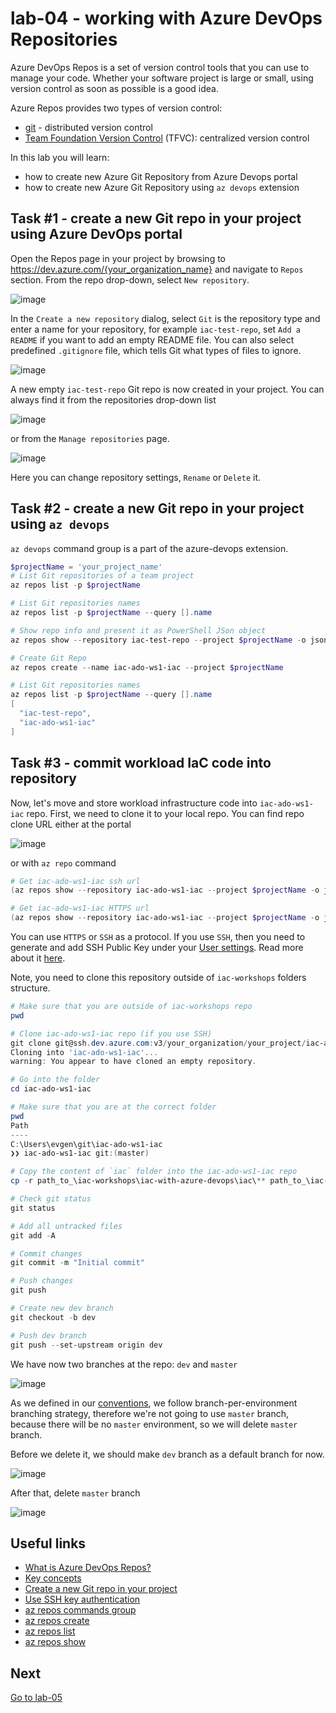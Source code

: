 # lab-04 - working with Azure DevOps Repositories

Azure DevOps Repos is a set of version control tools that you can use to manage your code. Whether your software project is large or small, using version control as soon as possible is a good idea.

Azure Repos provides two types of version control:

* [git](https://learn.microsoft.com/en-us/azure/devops/repos/get-started/what-is-repos?view=azure-devops#git) - distributed version control
* [Team Foundation Version Control](https://learn.microsoft.com/en-us/azure/devops/repos/get-started/what-is-repos?view=azure-devops#tfvc) (TFVC): centralized version control

In this lab you will learn:

* how to create new Azure Git Repository from Azure Devops portal
* how to create new Azure Git Repository using `az devops` extension

## Task #1 - create a new Git repo in your project using Azure DevOps portal

Open the Repos page in your project by browsing to https://dev.azure.com/{your_organization_name} and navigate to `Repos` section. From the repo drop-down, select `New repository`.

![image](images/task1-1.jpg)

In the `Create a new repository` dialog, select `Git` is the repository type and enter a name for your repository, for example `iac-test-repo`, set `Add a README` if you want to add an empty README file. You can also select predefined `.gitignore` file, which tells Git what types of files to ignore. 

![image](images/task1-2.jpg)

A new empty `iac-test-repo` Git repo is now created in your project. You can always find it from the repositories drop-down list

![image](images/task1-3.jpg)

or from the `Manage repositories` page.

![image](images/task1-4.jpg)

Here you can change repository settings, `Rename` or `Delete` it. 

## Task #2 - create a new Git repo in your project using `az devops`

`az devops` command group is a part of the azure-devops extension.

```powershell
$projectName = 'your_project_name'
# List Git repositories of a team project
az repos list -p $projectName

# List Git repositories names
az repos list -p $projectName --query [].name

# Show repo info and present it as PowerShell JSon object
az repos show --repository iac-test-repo --project $projectName -o json | ConvertFrom-Json

# Create Git Repo 
az repos create --name iac-ado-ws1-iac --project $projectName

# List Git repositories names
az repos list -p $projectName --query [].name
[
  "iac-test-repo",
  "iac-ado-ws1-iac"
]
```

## Task #3 - commit workload IaC code into repository

Now, let's move and store workload infrastructure code into `iac-ado-ws1-iac` repo. 
First, we need to clone it to your local repo. You can find repo clone URL either at the portal

![image](images/task3-1.jpg)

or with `az repo` command

```powershell
# Get iac-ado-ws1-iac ssh url
(az repos show --repository iac-ado-ws1-iac --project $projectName -o json | ConvertFrom-Json).sshUrl

# Get iac-ado-ws1-iac HTTPS url
(az repos show --repository iac-ado-ws1-iac --project $projectName -o json | ConvertFrom-Json).remoteUrl
```

You can use `HTTPS` or `SSH` as a protocol. If you use `SSH`, then you need to generate and add SSH Public Key under your [User settings](https://dev.azure.com/ifoobar/_usersSettings/keys). Read more about it [here](https://learn.microsoft.com/en-us/azure/devops/repos/git/use-ssh-keys-to-authenticate?view=azure-devops).

Note, you need to clone this repository outside of `iac-workshops` folders structure. 

```powershell
# Make sure that you are outside of iac-workshops repo
pwd

# Clone iac-ado-ws1-iac repo (if you use SSH)
git clone git@ssh.dev.azure.com:v3/your_organization/your_project/iac-ado-ws1-iac
Cloning into 'iac-ado-ws1-iac'...
warning: You appear to have cloned an empty repository.

# Go into the folder
cd iac-ado-ws1-iac

# Make sure that you are at the correct folder
pwd
Path
----
C:\Users\evgen\git\iac-ado-ws1-iac
❯❯ iac-ado-ws1-iac git:(master) 

# Copy the content of `iac` folder into the iac-ado-ws1-iac repo
cp -r path_to_\iac-workshops\iac-with-azure-devops\iac\** path_to_\iac-ado-ws1-iac

# Check git status
git status

# Add all untracked files
git add -A

# Commit changes
git commit -m "Initial commit"

# Push changes
git push

# Create new dev branch
git checkout -b dev

# Push dev branch
git push --set-upstream origin dev
```

We have now two branches at the repo: `dev` and `master`

![image](images/task3-2.jpg)

As we defined in our [conventions](../../conventions.md), we follow branch-per-environment branching strategy, therefore we're not going to use `master` branch, because there will be no `master` environment, so we will delete `master` branch. 

Before we delete it, we should make `dev` branch as a default branch for now. 

![image](images/task3-3.jpg)


After that, delete `master` branch

![image](images/task3-4.jpg)

## Useful links

* [What is Azure DevOps Repos?](https://learn.microsoft.com/en-us/azure/devops/repos/get-started/what-is-repos?view=azure-devops)
* [Key concepts](https://learn.microsoft.com/en-us/azure/devops/repos/get-started/key-concepts-repos?source=recommendations&view=azure-devops)
* [Create a new Git repo in your project](https://learn.microsoft.com/en-us/azure/devops/repos/git/create-new-repo?view=azure-devops)
* [Use SSH key authentication](https://learn.microsoft.com/en-us/azure/devops/repos/git/use-ssh-keys-to-authenticate?view=azure-devops)
* [az repos commands group](https://learn.microsoft.com/en-us/cli/azure/repos?view=azure-cli-latest)
* [az repos create](https://learn.microsoft.com/en-us/cli/azure/repos?view=azure-cli-latest#az-repos-create)
* [az repos list](https://learn.microsoft.com/en-us/cli/azure/repos?view=azure-cli-latest#az-repos-list)
* [az repos show](https://learn.microsoft.com/en-us/cli/azure/repos?view=azure-cli-latest#az-repos-show)

## Next
[Go to lab-05](../lab-05/readme.md)